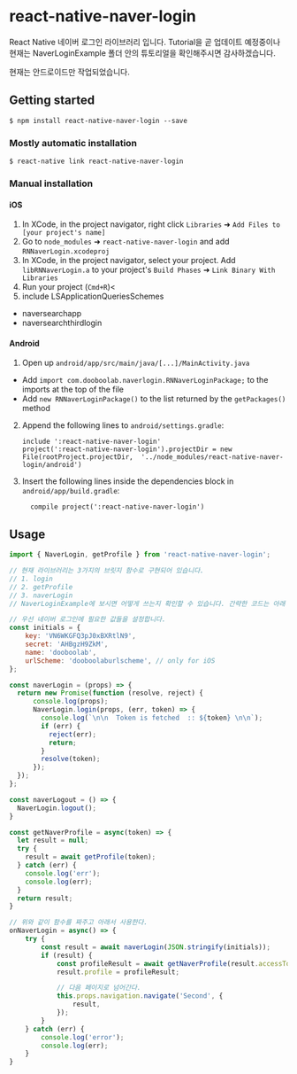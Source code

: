 
# react-native-naver-login
React Native 네이버 로그인 라이브러리 입니다.
Tutorial을 곧 업데이트 예정중이나 현재는 NaverLoginExample 폴더 안의
튜토리얼을 확인해주시면 감사하겠습니다.

현재는 안드로이드만 작업되었습니다.

## Getting started

`$ npm install react-native-naver-login --save`

### Mostly automatic installation

`$ react-native link react-native-naver-login`

### Manual installation


#### iOS

1. In XCode, in the project navigator, right click `Libraries` ➜ `Add Files to [your project's name]`
2. Go to `node_modules` ➜ `react-native-naver-login` and add `RNNaverLogin.xcodeproj`
3. In XCode, in the project navigator, select your project. Add `libRNNaverLogin.a` to your project's `Build Phases` ➜ `Link Binary With Libraries`
4. Run your project (`Cmd+R`)<
5. include LSApplicationQueriesSchemes 
  - naversearchapp
  - naversearchthirdlogin

#### Android

1. Open up `android/app/src/main/java/[...]/MainActivity.java`
  - Add `import com.dooboolab.naverlogin.RNNaverLoginPackage;` to the imports at the top of the file
  - Add `new RNNaverLoginPackage()` to the list returned by the `getPackages()` method
2. Append the following lines to `android/settings.gradle`:
  	```
  	include ':react-native-naver-login'
  	project(':react-native-naver-login').projectDir = new File(rootProject.projectDir, 	'../node_modules/react-native-naver-login/android')
  	```
3. Insert the following lines inside the dependencies block in `android/app/build.gradle`:
  	```
      compile project(':react-native-naver-login')
  	```

## Usage
```javascript
import { NaverLogin, getProfile } from 'react-native-naver-login';

// 현재 라이브러리는 3가지의 브릿지 함수로 구현되어 있습니다.
// 1. login
// 2. getProfile
// 3. naverLogin
// NaverLoginExample에 보시면 어떻게 쓰는지 확인할 수 있습니다. 간략한 코드는 아래 기재하겠습니다.

// 우선 네이버 로그인에 필요한 값들을 설정합니다.
const initials = {
	key: 'VN6WKGFQ3pJ0xBXRtlN9',
	secret: 'AHBgzH9ZkM',
	name: 'dooboolab',
	urlScheme: 'dooboolaburlscheme', // only for iOS
};

const naverLogin = (props) => {
  return new Promise(function (resolve, reject) {
      console.log(props);
      NaverLogin.login(props, (err, token) => {
        console.log(`\n\n  Token is fetched  :: ${token} \n\n`);
        if (err) {
          reject(err);
          return;
        }
        resolve(token);
      });
  });
};

const naverLogout = () => {
  NaverLogin.logout();
}

const getNaverProfile = async(token) => {
  let result = null;
  try {
    result = await getProfile(token);
  } catch (err) {
    console.log('err');
    console.log(err);
  }
  return result;
}

// 위와 같이 함수를 짜주고 아래서 사용한다.
onNaverLogin = async() => {
	try {
		const result = await naverLogin(JSON.stringify(initials));
		if (result) {
			const profileResult = await getNaverProfile(result.accessToken);
			result.profile = profileResult;

			// 다음 페이지로 넘어간다.
			this.props.navigation.navigate('Second', {
				result,
			});
		}
	} catch (err) {
		console.log('error');
		console.log(err);
	}
}

```
  